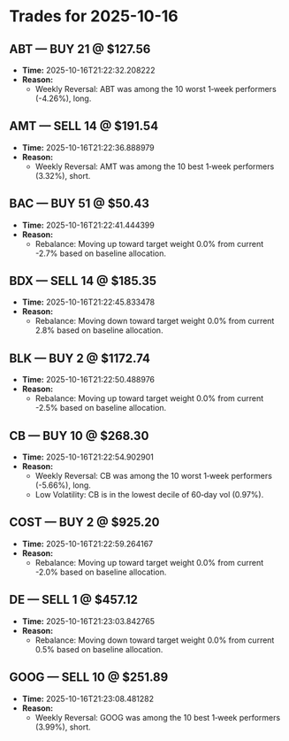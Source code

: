 # Trades for 2025-10-16

## ABT — BUY 21 @ $127.56
- **Time:** 2025-10-16T21:22:32.208222
- **Reason:**
  - Weekly Reversal: ABT was among the 10 worst 1‑week performers (-4.26%), long.

## AMT — SELL 14 @ $191.54
- **Time:** 2025-10-16T21:22:36.888979
- **Reason:**
  - Weekly Reversal: AMT was among the 10 best 1‑week performers (3.32%), short.

## BAC — BUY 51 @ $50.43
- **Time:** 2025-10-16T21:22:41.444399
- **Reason:**
  - Rebalance: Moving up toward target weight 0.0% from current -2.7% based on baseline allocation.

## BDX — SELL 14 @ $185.35
- **Time:** 2025-10-16T21:22:45.833478
- **Reason:**
  - Rebalance: Moving down toward target weight 0.0% from current 2.8% based on baseline allocation.

## BLK — BUY 2 @ $1172.74
- **Time:** 2025-10-16T21:22:50.488976
- **Reason:**
  - Rebalance: Moving up toward target weight 0.0% from current -2.5% based on baseline allocation.

## CB — BUY 10 @ $268.30
- **Time:** 2025-10-16T21:22:54.902901
- **Reason:**
  - Weekly Reversal: CB was among the 10 worst 1‑week performers (-5.66%), long.
  - Low Volatility: CB is in the lowest decile of 60‑day vol (0.97%).

## COST — BUY 2 @ $925.20
- **Time:** 2025-10-16T21:22:59.264167
- **Reason:**
  - Rebalance: Moving up toward target weight 0.0% from current -2.0% based on baseline allocation.

## DE — SELL 1 @ $457.12
- **Time:** 2025-10-16T21:23:03.842765
- **Reason:**
  - Rebalance: Moving down toward target weight 0.0% from current 0.5% based on baseline allocation.

## GOOG — SELL 10 @ $251.89
- **Time:** 2025-10-16T21:23:08.481282
- **Reason:**
  - Weekly Reversal: GOOG was among the 10 best 1‑week performers (3.99%), short.

